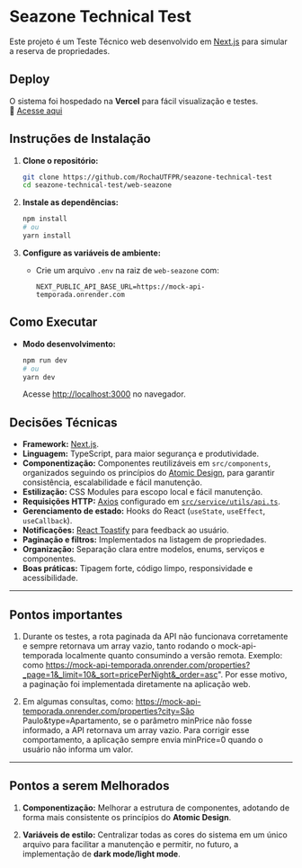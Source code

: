 # Seazone Technical Test

Este projeto é um Teste Técnico web desenvolvido em [Next.js](https://nextjs.org/) para simular a reserva de propriedades.

## Deploy

O sistema foi hospedado na **Vercel** para fácil visualização e testes.  
🔗 [Acesse aqui](https://seazone-technical-test-732by16mc-pedros-projects-04307471.vercel.app/)

## Instruções de Instalação

1. **Clone o repositório:**
   ```sh
   git clone https://github.com/RochaUTFPR/seazone-technical-test
   cd seazone-technical-test/web-seazone
   ```

2. **Instale as dependências:**
   ```sh
   npm install
   # ou
   yarn install
   ```

3. **Configure as variáveis de ambiente:**
   - Crie um arquivo `.env` na raiz de `web-seazone` com:
     ```
     NEXT_PUBLIC_API_BASE_URL=https://mock-api-temporada.onrender.com
     ```

## Como Executar

- **Modo desenvolvimento:**
  ```sh
  npm run dev
  # ou
  yarn dev
  ```
  Acesse [http://localhost:3000](http://localhost:3000) no navegador.

## Decisões Técnicas

- **Framework:** [Next.js](https://nextjs.org/).
- **Linguagem:** TypeScript, para maior segurança e produtividade.
- **Componentização:** Componentes reutilizáveis em `src/components`, organizados seguindo os princípios do [Atomic Design](https://atomicdesign.bradfrost.com/chapter-2/), para garantir consistência, escalabilidade e fácil manutenção.
- **Estilização:** CSS Modules para escopo local e fácil manutenção.
- **Requisições HTTP:** [Axios](https://axios-http.com/) configurado em [`src/service/utils/api.ts`](web-seazone/src/service/utils/api.ts).
- **Gerenciamento de estado:** Hooks do React (`useState`, `useEffect`, `useCallback`).
- **Notificações:** [React Toastify](https://fkhadra.github.io/react-toastify/) para feedback ao usuário.
- **Paginação e filtros:** Implementados na listagem de propriedades.
- **Organização:** Separação clara entre modelos, enums, serviços e componentes.
- **Boas práticas:** Tipagem forte, código limpo, responsividade e acessibilidade.

---

## Pontos importantes
1. Durante os testes, a rota paginada da API não funcionava corretamente e sempre retornava um array vazio, tanto rodando o mock-api-temporada localmente quanto consumindo a versão remota. Exemplo: como https://mock-api-temporada.onrender.com/properties?_page=1&_limit=10&_sort=pricePerNight&_order=asc". Por esse motivo, a paginação foi implementada diretamente na aplicação web.

2. Em algumas consultas, como: https://mock-api-temporada.onrender.com/properties?city=São Paulo&type=Apartamento, se o parâmetro minPrice não fosse informado, a API retornava um array vazio. Para corrigir esse comportamento, a aplicação sempre envia minPrice=0 quando o usuário não informa um valor.

---

## Pontos a serem Melhorados

1. **Componentização:** Melhorar a estrutura de componentes, adotando de forma mais consistente os princípios do **Atomic Design**. 

2. **Variáveis de estilo:** Centralizar todas as cores do sistema em um único arquivo para facilitar a manutenção e permitir, no futuro, a implementação de **dark mode/light mode**.  


